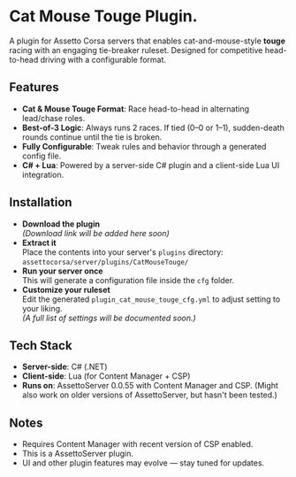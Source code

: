 # Cat Mouse Touge Plugin.

A plugin for Assetto Corsa servers that enables cat-and-mouse-style **touge** racing with an engaging tie-breaker ruleset. Designed for competitive head-to-head driving with a configurable format.

## Features

- **Cat & Mouse Touge Format**: Race head-to-head in alternating lead/chase roles.
- **Best-of-3 Logic**: Always runs 2 races. If tied (0–0 or 1–1), sudden-death rounds continue until the tie is broken.
- **Fully Configurable**: Tweak rules and behavior through a generated config file.
- **C# + Lua**: Powered by a server-side C# plugin and a client-side Lua UI integration.

## Installation

- **Download the plugin**  
    _(Download link will be added here soon)_
- **Extract it**  
    Place the contents into your server's `plugins` directory:
    `assettocorsa/server/plugins/CatMouseTouge/`
- **Run your server once**  
    This will generate a configuration file inside the `cfg` folder.
- **Customize your ruleset**  
    Edit the generated `plugin_cat_mouse_touge_cfg.yml` to adjust setting to your liking.  
    _(A full list of settings will be documented soon.)_

## Tech Stack

- **Server-side**: C# (.NET)
- **Client-side**: Lua (for Content Manager + CSP)
- **Runs on**: AssettoServer 0.0.55 with Content Manager and CSP. (Might also work on older versions of AssettoServer, but hasn't been tested.)

## Notes

- Requires Content Manager with recent version of CSP enabled.
- This is a AssettoServer plugin.
- UI and other plugin features may evolve — stay tuned for updates.

